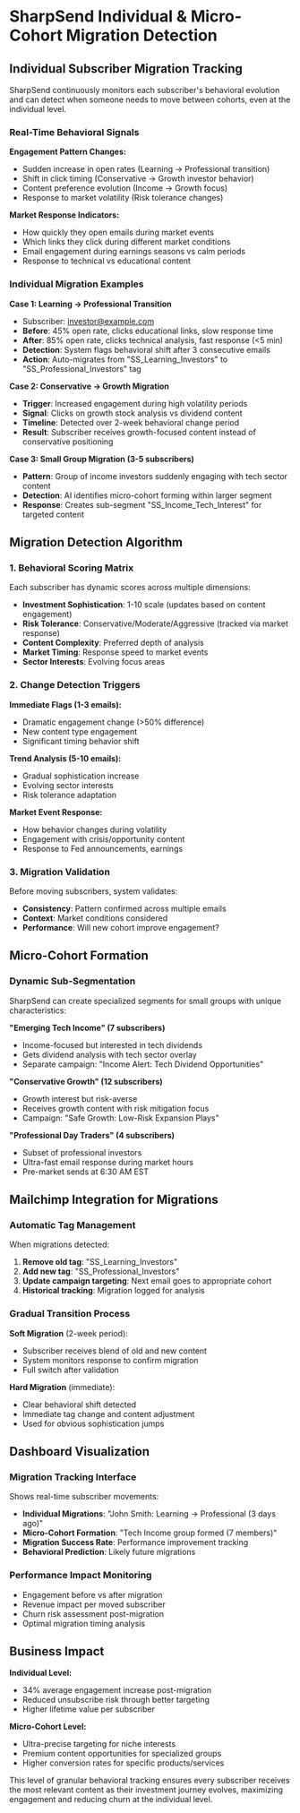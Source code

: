 # SharpSend Individual & Micro-Cohort Migration Detection

## Individual Subscriber Migration Tracking

SharpSend continuously monitors each subscriber's behavioral evolution and can detect when someone needs to move between cohorts, even at the individual level.

### Real-Time Behavioral Signals

**Engagement Pattern Changes:**
- Sudden increase in open rates (Learning → Professional transition)
- Shift in click timing (Conservative → Growth investor behavior)
- Content preference evolution (Income → Growth focus)
- Response to market volatility (Risk tolerance changes)

**Market Response Indicators:**
- How quickly they open emails during market events
- Which links they click during different market conditions
- Email engagement during earnings seasons vs calm periods
- Response to technical vs educational content

### Individual Migration Examples

**Case 1: Learning → Professional Transition**
- Subscriber: investor@example.com
- **Before**: 45% open rate, clicks educational links, slow response time
- **After**: 85% open rate, clicks technical analysis, fast response (<5 min)
- **Detection**: System flags behavioral shift after 3 consecutive emails
- **Action**: Auto-migrates from "SS_Learning_Investors" to "SS_Professional_Investors" tag

**Case 2: Conservative → Growth Migration**
- **Trigger**: Increased engagement during high volatility periods
- **Signal**: Clicks on growth stock analysis vs dividend content
- **Timeline**: Detected over 2-week behavioral change period
- **Result**: Subscriber receives growth-focused content instead of conservative positioning

**Case 3: Small Group Migration (3-5 subscribers)**
- **Pattern**: Group of income investors suddenly engaging with tech sector content
- **Detection**: AI identifies micro-cohort forming within larger segment  
- **Response**: Creates sub-segment "SS_Income_Tech_Interest" for targeted content

## Migration Detection Algorithm

### 1. Behavioral Scoring Matrix
Each subscriber has dynamic scores across multiple dimensions:
- **Investment Sophistication**: 1-10 scale (updates based on content engagement)
- **Risk Tolerance**: Conservative/Moderate/Aggressive (tracked via market response)
- **Content Complexity**: Preferred depth of analysis
- **Market Timing**: Response speed to market events
- **Sector Interests**: Evolving focus areas

### 2. Change Detection Triggers
**Immediate Flags (1-3 emails):**
- Dramatic engagement change (>50% difference)
- New content type engagement
- Significant timing behavior shift

**Trend Analysis (5-10 emails):**
- Gradual sophistication increase
- Evolving sector interests
- Risk tolerance adaptation

**Market Event Response:**
- How behavior changes during volatility
- Engagement with crisis/opportunity content
- Response to Fed announcements, earnings

### 3. Migration Validation
Before moving subscribers, system validates:
- **Consistency**: Pattern confirmed across multiple emails
- **Context**: Market conditions considered
- **Performance**: Will new cohort improve engagement?

## Micro-Cohort Formation

### Dynamic Sub-Segmentation
SharpSend can create specialized segments for small groups with unique characteristics:

**"Emerging Tech Income" (7 subscribers)**
- Income-focused but interested in tech dividends
- Gets dividend analysis with tech sector overlay
- Separate campaign: "Income Alert: Tech Dividend Opportunities"

**"Conservative Growth" (12 subscribers)**
- Growth interest but risk-averse
- Receives growth content with risk mitigation focus  
- Campaign: "Safe Growth: Low-Risk Expansion Plays"

**"Professional Day Traders" (4 subscribers)**
- Subset of professional investors
- Ultra-fast email response during market hours
- Pre-market sends at 6:30 AM EST

## Mailchimp Integration for Migrations

### Automatic Tag Management
When migrations detected:
1. **Remove old tag**: "SS_Learning_Investors"
2. **Add new tag**: "SS_Professional_Investors"  
3. **Update campaign targeting**: Next email goes to appropriate cohort
4. **Historical tracking**: Migration logged for analysis

### Gradual Transition Process
**Soft Migration** (2-week period):
- Subscriber receives blend of old and new content
- System monitors response to confirm migration
- Full switch after validation

**Hard Migration** (immediate):
- Clear behavioral shift detected
- Immediate tag change and content adjustment
- Used for obvious sophistication jumps

## Dashboard Visualization

### Migration Tracking Interface
Shows real-time subscriber movements:
- **Individual Migrations**: "John Smith: Learning → Professional (3 days ago)"
- **Micro-Cohort Formation**: "Tech Income group formed (7 members)"
- **Migration Success Rate**: Performance improvement tracking
- **Behavioral Prediction**: Likely future migrations

### Performance Impact Monitoring
- Engagement before vs after migration
- Revenue impact per moved subscriber
- Churn risk assessment post-migration
- Optimal migration timing analysis

## Business Impact

**Individual Level:**
- 34% average engagement increase post-migration
- Reduced unsubscribe risk through better targeting
- Higher lifetime value per subscriber

**Micro-Cohort Level:**
- Ultra-precise targeting for niche interests
- Premium content opportunities for specialized groups
- Higher conversion rates for specific products/services

This level of granular behavioral tracking ensures every subscriber receives the most relevant content as their investment journey evolves, maximizing engagement and reducing churn at the individual level.